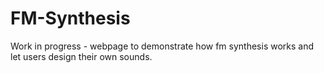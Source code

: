 # FM-Synthesis
Work in progress - webpage to demonstrate how fm synthesis works and let users design their own sounds.
